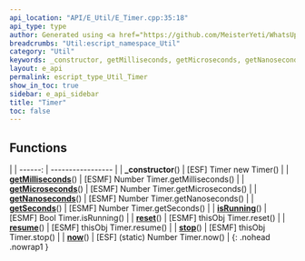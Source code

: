 ```yaml
---
api_location: "API/E_Util/E_Timer.cpp:35:18"
api_type: type
author: Generated using <a href="https://github.com/MeisterYeti/WhatsUpDoc">WhatsUpDoc</a>
breadcrumbs: "Util:escript_namespace_Util"
category: "Util"
keywords: _constructor, getMilliseconds, getMicroseconds, getNanoseconds, getSeconds, isRunning, reset, resume, stop, now
layout: e_api
permalink: escript_type_Util_Timer
show_in_toc: true
sidebar: e_api_sidebar
title: "Timer"
toc: false
---
```


## Functions

|
| ------: | ----------------- |
| **_constructor**() | [ESF] Timer new Timer() |
| **[getMilliseconds](classUtil_1_1Timer#classUtil_1_1Timer_1a05e433358ac68c94d92981a0f96dc981)**() | [ESMF] Number Timer.getMilliseconds() |
| **[getMicroseconds](classUtil_1_1Timer#classUtil_1_1Timer_1ac2565023d581f68476ee32b17eb1d229)**() | [ESMF] Number Timer.getMicroseconds() |
| **[getNanoseconds](classUtil_1_1Timer#classUtil_1_1Timer_1ad832ba7aac35e71134b2fbad0651cf7e)**() | [ESMF] Number Timer.getNanoseconds() |
| **[getSeconds](classUtil_1_1Timer#classUtil_1_1Timer_1add5213f26f6a114b6321b585c373e0a9)**() | [ESMF] Number Timer.getSeconds() |
| **[isRunning](classUtil_1_1Timer#classUtil_1_1Timer_1a26dbc4c8bde0498cfc65bd046c58d71e)**() | [ESMF] Bool Timer.isRunning() |
| **[reset](classUtil_1_1Timer#classUtil_1_1Timer_1aff6379534fff8db6ce32d2db40c90d00)**() | [ESMF] thisObj Timer.reset() |
| **[resume](classUtil_1_1Timer#classUtil_1_1Timer_1a2160a538caad6fc84a84f8a864384181)**() | [ESMF] thisObj Timer.resume() |
| **[stop](classUtil_1_1Timer#classUtil_1_1Timer_1a462dc6312e69bbf03e169fff832bd562)**() | [ESMF] thisObj Timer.stop() |
| **[now](classUtil_1_1Timer#classUtil_1_1Timer_1a77bdc1605040a568b7732dfb92340dfa)**() | [ESF] (static) Number Timer.now() |
{: .nohead .nowrap1 }

